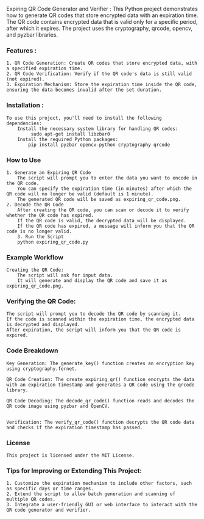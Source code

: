 Expiring QR Code Generator and Verifier : This Python project demonstrates how to generate QR codes that store encrypted data with an expiration time. The QR code contains encrypted data that is valid only for a specific period, after which it expires. The project uses the cryptography, qrcode, opencv, and pyzbar libraries.
### Features :

    1. QR Code Generation: Create QR codes that store encrypted data, with a specified expiration time.
    2. QR Code Verification: Verify if the QR code's data is still valid (not expired).
    3. Expiration Mechanism: Store the expiration time inside the QR code, ensuring the data becomes invalid after the set duration.

### Installation : 
    To use this project, you'll need to install the following dependencies:
        Install the necessary system library for handling QR codes:
             sudo apt-get install libzbar0
        Install the required Python packages:
            pip install pyzbar opencv-python cryptography qrcode
            
### How to Use
    1. Generate an Expiring QR Code
        The script will prompt you to enter the data you want to encode in the QR code.
        You can specify the expiration time (in minutes) after which the QR code will no longer be valid (default is 1 minute).
        The generated QR code will be saved as expiring_qr_code.png.
    2. Decode the QR Code
        After creating the QR code, you can scan or decode it to verify whether the QR code has expired.
        If the QR code is valid, the decrypted data will be displayed.
        If the QR code has expired, a message will inform you that the QR code is no longer valid.
        3. Run the Script
        python expiring_qr_code.py

### Example Workflow
    Creating the QR Code:
        The script will ask for input data.
        It will generate and display the QR code and save it as expiring_qr_code.png.
        
### Verifying the QR Code:
    The script will prompt you to decode the QR code by scanning it.
    If the code is scanned within the expiration time, the encrypted data is decrypted and displayed.
    After expiration, the script will inform you that the QR code is expired.    
    
### Code Breakdown
    Key Generation: The generate_key() function creates an encryption key using cryptography.fernet.
    
    QR Code Creation: The create_expiring_qr() function encrypts the data with an expiration timestamp and generates a QR code using the qrcode library.
    
    QR Code Decoding: The decode_qr_code() function reads and decodes the QR code image using pyzbar and OpenCV.


    Verification: The verify_qr_code() function decrypts the QR code data and checks if the expiration timestamp has passed.


### License
    This project is licensed under the MIT License.

### Tips for Improving or Extending This Project:

    1. Customize the expiration mechanism to include other factors, such as specific days or time ranges.
    2. Extend the script to allow batch generation and scanning of multiple QR codes.
    3. Integrate a user-friendly GUI or web interface to interact with the QR code generator and verifier.

